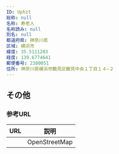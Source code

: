 ```yaml
---
ID: Uphzt
総称: null
名称: 寿老人
名称読み: null
別名: null
都道府県: 神奈川県
区域: 横浜市
緯度: 35.5111203
経度: 139.6774641
郵便番号: 2300051
住所: 神奈川県横浜市鶴見区鶴見中央１丁目１４−２
---
```


## その他

### 参考URL

| URL | 説明          |
| --- | ------------- |
|     | OpenStreetMap |
